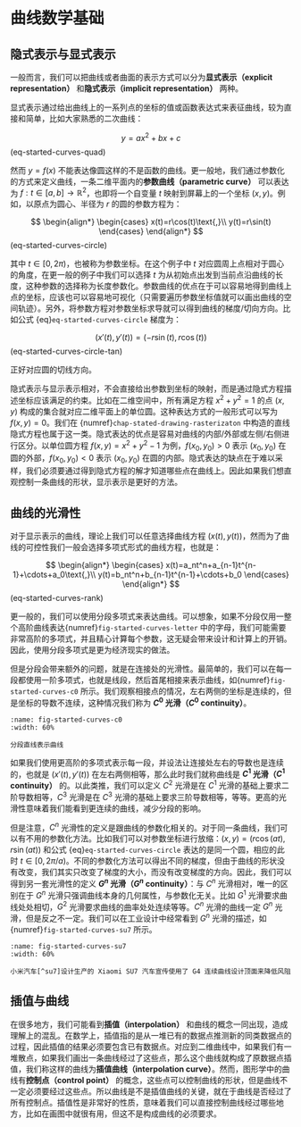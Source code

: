 # 曲线数学基础

## 隐式表示与显式表示

一般而言，我们可以把曲线或者曲面的表示方式可以分为**显式表示（explicit representation）** 和**隐式表示（implicit representation）** 两种。

显式表示通过给出曲线上的一系列点的坐标的值或函数表达式来表征曲线，较为直接和简单，比如大家熟悉的二次曲线：

$$
y = ax^2 + bx + c
$$ (eq-started-curves-quad)

然而 $y=f(x)$ 不能表达像圆这样的不是函数的曲线。更一般地，我们通过参数化的方式来定义曲线，一条二维平面内的**参数曲线（parametric curve）** 可以表达为 $f: t\in[a,\,b]\to\mathbb{R}^2$，也即将一个自变量 $t$ 映射到屏幕上的一个坐标 $(x, y)$。例如，以原点为圆心、半径为 $r$ 的圆的参数方程为：

$$
\begin{align*}
    \begin{cases}
        x(t)=r\cos(t)\text{,}\\
        y(t)=r\sin(t)
    \end{cases}
\end{align*}
$$ (eq-started-curves-circle)

其中 $t\in[0,\,2\pi)$，也被称为参数坐标。在这个例子中 $t$ 对应圆周上点相对于圆心的角度，在更一般的例子中我们可以选择 $t$ 为从初始点出发到当前点沿曲线的长度，这种参数的选择称为长度参数化。参数曲线的优点在于可以容易地得到曲线上点的坐标，应该也可以容易地可视化（只需要遍历参数坐标值就可以画出曲线的空间轨迹）。另外，将参数方程对参数坐标求导就可以得到曲线的梯度/切向方向。比如公式 {eq}`eq-started-curves-circle` 梯度为：

$$
(x'(t), y'(t)) = (-r\sin (t), r\cos(t))
$$ (eq-started-curves-circle-tan)

正好对应圆的切线方向。

隐式表示与显示表示相对，不会直接给出参数到坐标的映射，而是通过隐式方程描述坐标应该满足的约束。比如在二维空间中，所有满足方程 $x^2+y^2=1$ 的点 $(x,y)$ 构成的集合就对应二维平面上的单位圆。这种表达方式的一般形式可以写为 $f(x,y)=0$。我们在 {numref}`chap-stated-drawing-rasterizaton` 中构造的直线隐式方程也属于这一类。隐式表达的优点是容易对曲线的内部/外部或左侧/右侧进行区分。以单位圆方程 $f(x,y)=x^2+y^2-1$ 为例，$f(x_0,y_0)>0$ 表示 $(x_0, y_0)$ 在圆的外部，$f(x_0,y_0)<0$ 表示 $(x_0, y_0)$ 在圆的内部。隐式表达的缺点在于难以采样，我们必须要通过得到隐式方程的解才知道哪些点在曲线上。因此如果我们想直观控制一条曲线的形状，显示表示是更好的方法。

## 曲线的光滑性

对于显示表示的曲线，理论上我们可以任意选择曲线方程 $(x(t),y(t))$，然而为了曲线的可控性我们一般会选择多项式形式的曲线方程，也就是：

$$
\begin{align*}
    \begin{cases}
        x(t)=a_nt^n+a_{n-1}t^{n-1}+\cdots+a_0\text{,}\\
        y(t)=b_nt^n+b_{n-1}t^{n-1}+\cdots+b_0
    \end{cases}
\end{align*}
$$ (eq-started-curves-rank)

更一般的，我们可以使用分段多项式来表达曲线。可以想象，如果不分段仅用一整个高阶曲线表达{numref}`fig-started-curves-letter` 中的字母，我们可能需要非常高阶的多项式，并且精心计算每个参数，这无疑会带来设计和计算上的开销。因此，使用分段多项式是更为经济现实的做法。

但是分段会带来额外的问题，就是在连接处的光滑性。最简单的，我们可以在每一段都使用一阶多项式，也就是线段，然后首尾相接来表示曲线，如{numref}`fig-started-curves-c0` 所示。我们观察相接点的情况，左右两侧的坐标是连续的，但是坐标的导数不连续，这种情况我们称为 **$C^0$ 光滑（$C^0$ continuity）**。

```{figure} fig/c0.png
:name: fig-started-curves-c0
:width: 60%

分段直线表示曲线
```

如果我们使用更高阶的多项式表示每一段，并设法让连接处左右的导数也是连续的，也就是 $(x'(t), y'(t))$ 在左右两侧相等，那么此时我们就称曲线是 **$C^1$ 光滑（$C^1$ continuity）** 的。以此类推，我们可以定义 $C^2$ 光滑是在 $C^1$ 光滑的基础上要求二阶导数相等，$C^3$ 光滑是在 $C^3$ 光滑的基础上要求三阶导数相等，等等。更高的光滑性意味着我们能看到更连续的曲线，减少分段的影响。

但是注意，$C^n$ 光滑性的定义是跟曲线的参数化相关的。对于同一条曲线，我们可以有不用的参数化方法。比如我们可以对参数坐标进行放缩：$(x,y)=(r\cos(at), r\sin(at))$ 和公式 {eq}`eq-started-curves-circle` 表达的是同一个圆，相应的此时 $t\in[0, 2\pi/a)$。不同的参数化方法可以得出不同的梯度，但由于曲线的形状没有改变，我们其实只改变了梯度的大小，而没有改变梯度的方向。因此，我们可以得到另一套光滑性的定义 **$G^n$ 光滑（$G^n$ continuity）**：与 $C^n$ 光滑相对，唯一的区别在于 $G^n$ 光滑只强调曲线本身的几何属性，与参数化无关。比如 $G^1$ 光滑要求曲线处处相切，$G^2$ 光滑要求曲线的曲率处处连续等等。$C^n$ 光滑的曲线一定 $G^n$ 光滑，但是反之不一定。我们可以在工业设计中经常看到 $G^n$ 光滑的描述，如{numref}`fig-started-curves-su7` 所示。

```{figure} fig/su7.png
:name: fig-started-curves-su7
:width: 60%

小米汽车[^su7]设计生产的 Xiaomi SU7 汽车宣传使用了 G4 连续曲线设计顶面来降低风阻
```
[^su7]: [小米汽车官网](https://www.xiaomiev.com/)

## 插值与曲线

在很多地方，我们可能看到**插值（interpolation）** 和曲线的概念一同出现，造成理解上的混乱。在数学上，插值指的是从一堆已有的数据点推测新的同类数据点的过程，因此插值的结果必须要包含已有数据点。对应到二维曲线中，如果我们有一堆散点，如果我们画出一条曲线经过了这些点，那么这个曲线就构成了原数据点插值，我们称这样的曲线为**插值曲线（interpolation curve）**。然而，图形学中的曲线有**控制点（control point）** 的概念，这些点可以控制曲线的形状，但是曲线不一定必须要经过这些点。所以曲线是不是插值曲线的关键，就在于曲线是否经过了所有控制点。插值性是非常好的性质，意味着我们可以直接控制曲线经过哪些地方，比如在画图中就很有用，但这不是构成曲线的必须要求。